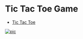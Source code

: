 # Tic Tac Toe Game
- [Tic Tac Toe](https://tictactoexoro.herokuapp.com/)

[![pic](https://i.imgur.com/iGRAkCl.png)](https://i.imgur.com/iGRAkCl.png)

